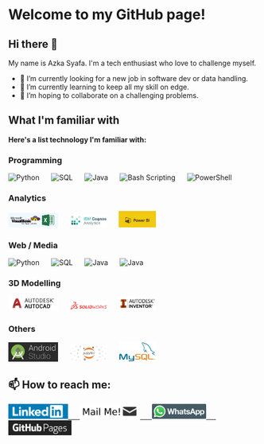 # Welcome to my GitHub page!

## Hi there 👋
My name is Azka Syafa. I'm a tech enthusiast who love to challenge myself.
- 🔭 I’m currently looking for a new job in software dev or data handling.
- 🌱 I’m currently learning to keep all my skill on edge.
- 👯 I’m hoping to collaborate on a challenging problems.

## What I'm familiar with
**Here's a list technology I'm familiar with:**

### Programming
<img src="/asset/skills/python.png" alt="Python" width="100"/> &nbsp;&nbsp;&nbsp;&nbsp; <img src="/asset/skills/sql.png" alt="SQL" width="75"/> &nbsp;&nbsp;&nbsp;&nbsp; <img src="/asset/skills/java.png" alt="Java" width="75"/> &nbsp;&nbsp;&nbsp;&nbsp; <img src="/asset/skills/bash.png" alt="Bash Scripting" width="75"/> &nbsp;&nbsp;&nbsp;&nbsp; <img src="/asset/skills/powershell.png" alt="PowerShell" width="75"/>

### Analytics
<img src="/asset/skills/analytics/excel-vba.png" alt="Excel/VBA" width="100"/> &nbsp;&nbsp;&nbsp;&nbsp; <img src="/asset/skills/analytics/IBM-Cognos.jpeg" alt="IBM Cognos Analytics" width="75"/> &nbsp;&nbsp;&nbsp;&nbsp; <img src="/asset/skills/analytics/power-bi.jpg" alt="Power BI" width="75"/>

### Web / Media
<img src="/asset/skills/python.png" alt="Python" width="100"/> &nbsp;&nbsp;&nbsp;&nbsp; <img src="/asset/skills/sql.png" alt="SQL" width="75"/> &nbsp;&nbsp;&nbsp;&nbsp; <img src="/asset/skills/java.png" alt="Java" width="75"/> &nbsp;&nbsp;&nbsp;&nbsp; <img src="/asset/skills/java.png" alt="Java" width="75"/>

### 3D Modelling
<img src="/asset/skills/3d-modelling/autocad.png" alt="AutoCAD" width="100"/> &nbsp;&nbsp;&nbsp;&nbsp; <img src="/asset/skills/3d-modelling/solidworks.png" alt="SolidWorks" width="75"/> &nbsp;&nbsp;&nbsp;&nbsp; <img src="/asset/skills/3d-modelling/inventor.jpg" alt="Inventor" width="75"/>

### Others
<img src="/asset/skills/other/android-studio.png" alt="Android Studio IDE" width="100"/> &nbsp;&nbsp;&nbsp;&nbsp; <img src="/asset/skills/other/jupyter.png" alt="Jupyter Notebook" width="75"/> &nbsp;&nbsp;&nbsp;&nbsp; <img src="/asset/skills/other/mysql.jpg" alt="MySQL" width="75"/>

## 📫 How to reach me:

<a href="https://www.linkedin.com/in/azkasf/"><img src="/asset/platform/linkedin.png" alt="LinkedIn" height="30"/> &nbsp;&nbsp;&nbsp;&nbsp; <a href="mailto:azkasyafaf@gmail.com"><img src="/asset/platform/mail.png" alt="Mail Me!" height="30"/> &nbsp;&nbsp;&nbsp;&nbsp; <a href="https://wa.me/6282118798701"><img src="/asset/platform/whatsapp.png" alt="Whatsapp" height="30"/> &nbsp;&nbsp;&nbsp;&nbsp; <a href="https://azkasyafaf.github.io"><img src="/asset/platform/github-pages.png" alt="GitHub Pages" height="30"/>



<!--
**azkasyafaf/azkasyafaf** is a ✨ _special_ ✨ repository because its `README.md` (this file) appears on your GitHub profile.
Here are some ideas to get you started:
- 🤔 I’m looking for help with 
- 💬 Ask me about ...
- - 😄 Pronouns: ...
- ⚡ Fun fact: ...
-->
